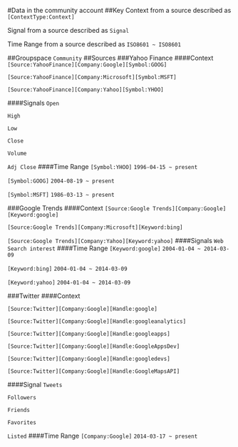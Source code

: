 #Data in the community account
##Key
Context from a source described as `[ContextType:Context]`

Signal from a source described as `Signal`

Time Range from a source described as `ISO8601 ~ ISO8601`

##Groupspace
`Community`
##Sources
###Yahoo Finance
####Context
`[Source:YahooFinance][Company:Google][Symbol:GOOG]`

`[Source:YahooFinance][Company:Microsoft][Symbol:MSFT]`

`[Source:YahooFinance][Company:Yahoo][Symbol:YHOO]`

####Signals
`Open`

`High`

`Low`

`Close`

`Volume`

`Adj Close`
####Time Range
`[Symbol:YHOO]` `1996-04-15 ~ present`

`[Symbol:GOOG]` `2004-08-19 ~ present`

`[Symbol:MSFT]` `1986-03-13 ~ present`


###Google Trends
####Context
`[Source:Google Trends][Company:Google][Keyword:google]`

`[Source:Google Trends][Company:Microsoft][Keyword:bing]`

`[Source:Google Trends][Company:Yahoo][Keyword:yahoo]`
####Signals
`Web Search interest`
####Time Range
`[Keyword:google]` `2004-01-04 ~ 2014-03-09`

`[Keyword:bing]` `2004-01-04 ~ 2014-03-09`

`[Keyword:yahoo]` `2004-01-04 ~ 2014-03-09`


###Twitter
####Context

`[Source:Twitter][Company:Google][Handle:google]`

`[Source:Twitter][Company:Google][Handle:googleanalytics]`

`[Source:Twitter][Company:Google][Handle:googleapps]`

`[Source:Twitter][Company:Google][Handle:GoogleAppsDev]`

`[Source:Twitter][Company:Google][Handle:googledevs]`

`[Source:Twitter][Company:Google][Handle:GoogleMapsAPI]`

####Signal
`Tweets`

`Followers`

`Friends`

`Favorites`

`Listed`
####Time Range
`[Company:Google]` `2014-03-17 ~ present`
